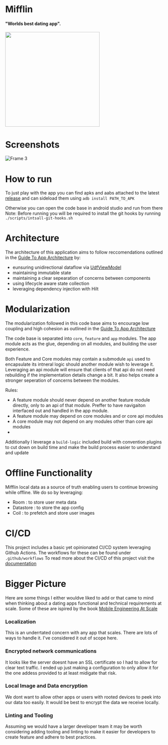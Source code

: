 # Mifflin
#### "Worlds best dating app". 


<img src="https://user-images.githubusercontent.com/45648517/223679189-fc8570b0-9b38-42ce-8876-1d34bc327fd9.png"  width="300" height="300">


# Screenshots

![Frame 3](https://user-images.githubusercontent.com/45648517/223679757-65d53f0f-a9f9-4704-bf28-bf620424dcdd.png)

# How to run

To just play with the app you can find apks and aabs attached to the latest [release](https://github.com/Elijah-Dangerfield/Mifflin/releases)
and can sideload them using `adb install PATH_TO_APK`

Otherwise you can open the code base in android studio and run from there
Note: Before running you will be required to install the git hooks by running `./scripts/intsall-git-hooks.sh`


# Architecture

The architecture of this application aims to follow reccomendations outlined in the [Guide To App Architecture](https://developer.android.com/topic/architecture) by: 
- eunsuring unidirectional dataflow via [UdfViewModel]([https://github.com/Elijah-Dangerfield/mifflin/](https://github.com/Elijah-Dangerfield/Mifflin/blob/main/core/ui/src/main/java/com.dangerfield.core.ui/UdfViewModel.kt))
- maintaining immutable state
- maintaining a clear sepearation of concerns between components
- using lifecycle aware state collection
- leveraging dependency injection with Hilt


# Modularization

The modularization followed in this code base aims to encourage low coupling and high cohesion as outlined in the [Guide To App Architecture](https://developer.android.com/topic/modularization)

The code base is separated into `core`, `feature` and `app` modules. The app module acts as the glue, depending on all modules, and building the user experience. 

Both Feature and Core modules may contain a submodule `api` used to encapsulate its intneral logic should another module wish to leverage it. Leveraging an api module will ensure that clients of that api do not need rebuilding if the implementation details change a bit. It also helps create a stronger seperation of concerns between the modules. 

Rules:
- A feature module should never depend on another feature module directly, only to an api of that module. Preffer to have navigaiton interfaced out and handled in the app module. 
- A feature module may depend on core modules and or core api modules
- A core module may not depend on any modules other than core api modules 
-

Additionally I leverage a `build-logic` included build with convention plugins to cut down on build time and make the build process easier to understand and update

# Offline Functionality

Mifflin local data as a source of truth enabling users to continue browsing while offline. We do so by leveraging:
- Room : to store user meta data
- Datastore : to store the app config
- Coil : to prefetch and store user images


# CI/CD

This project includes a basic yet opinionated CI/CD system leveraging Github Actions.
The workflows for these can be found under `.github/workflows`
To read more about the CI/CD of this project visit the [documentation](https://github.com/Elijah-Dangerfield/mifflin/blob/main/docs/ci.md)

# Bigger Picture

Here are some things I either wouldve liked to add or that came to mind when thinking about a dating apps functional and technical requirements at scale. 
Some of these are ispired by the book [Mobile Engineering At Scale](https://www.mobileatscale.com/)

### Localization
This is an underrtated concern with any app that scales. There are lots of ways to handle it. I've considered it out of scope here. 

### Encrypted network communications 
It looks like the server doesnt have an SSL certificate so I had to allow for clear text traffic. I ended up just making a configuration to only allow it for the one addess provided to at least midigate that risk.
  
### Local Image and Data encryption
We dont want to allow other apps or users with rooted devices to peek into our data too easily. It would be best to encrypt the data we receive locally. 

### Linting and Tooling
Assuming we would have a larger developer team it may be worth considering adding tooling and linting to make it easier for developers to create feature and adhere to best practices. 





